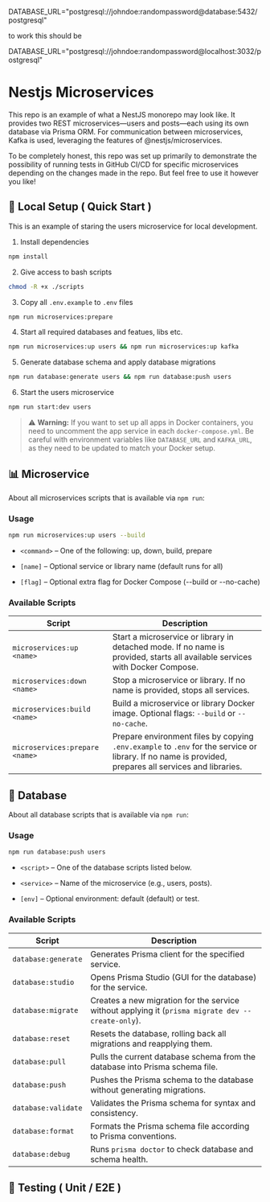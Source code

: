 DATABASE_URL="postgresql://johndoe:randompassword@database:5432/postgresql"

to work this should be

DATABASE_URL="postgresql://johndoe:randompassword@localhost:3032/postgresql"

# Nestjs Microservices

This repo is an example of what a NestJS monorepo may look like. It provides two REST microservices—users and posts—each using its own database via Prisma ORM. For communication between microservices, Kafka is used, leveraging the features of @nestjs/microservices.

To be completely honest, this repo was set up primarily to demonstrate the possibility of running tests in GitHub CI/CD for specific microservices depending on the changes made in the repo. But feel free to use it however you like!

## 🚀 Local Setup ( Quick Start )

This is an example of staring the users microservice for local development.

1. Install dependencies

```bash
npm install
```

2. Give access to bash scripts

```bash
chmod -R +x ./scripts
```

3. Copy all `.env.example` to `.env` files

```bash
npm run microservices:prepare
```

4. Start all required databases and featues, libs etc.

```bash
npm run microservices:up users && npm run microservices:up kafka
```

5. Generate database schema and apply database migrations

```bash
npm run database:generate users && npm run database:push users
```

6. Start the users microservice

```bash
npm run start:dev users
```

> ⚠️ **Warning:** If you want to set up all apps in Docker containers, you need to uncomment the app service in each `docker-compose.yml`. Be careful with environment variables like `DATABASE_URL` and `KAFKA_URL`, as they need to be updated to match your Docker setup.


## 📊 Microservice

About all microservices scripts that is available via `npm run`:

### Usage

```bash
npm run microservices:up users --build
```

* `<command>` – One of the following: up, down, build, prepare

* `[name]` – Optional service or library name (default runs for all)

* `[flag]` – Optional extra flag for Docker Compose (--build or --no-cache)

### Available Scripts

| Script                         | Description                                                                                                                                            |
| ------------------------------ | ------------------------------------------------------------------------------------------------------------------------------------------------------ |
| `microservices:up <name>`      | Start a microservice or library in detached mode. If no name is provided, starts all available services with Docker Compose.                           |
| `microservices:down <name>`    | Stop a microservice or library. If no name is provided, stops all services.                                                                            |
| `microservices:build <name>`   | Build a microservice or library Docker image. Optional flags: `--build` or `--no-cache`.                                                               |
| `microservices:prepare <name>` | Prepare environment files by copying `.env.example` to `.env` for the service or library. If no name is provided, prepares all services and libraries. |


## 📖 Database

About all database scripts that is available via `npm run`:

### Usage

```bash
npm run database:push users
```

- `<script>` – One of the database scripts listed below.

- `<service>` – Name of the microservice (e.g., users, posts).

- `[env]` – Optional environment: default (default) or test.

### Available Scripts

| Script              | Description                                                                                       |
| ------------------- | ------------------------------------------------------------------------------------------------- |
| `database:generate` | Generates Prisma client for the specified service.                                                |
| `database:studio`   | Opens Prisma Studio (GUI for the database) for the service.                                       |
| `database:migrate`  | Creates a new migration for the service without applying it (`prisma migrate dev --create-only`). |
| `database:reset`    | Resets the database, rolling back all migrations and reapplying them.                             |
| `database:pull`     | Pulls the current database schema from the database into Prisma schema file.                      |
| `database:push`     | Pushes the Prisma schema to the database without generating migrations.                           |
| `database:validate` | Validates the Prisma schema for syntax and consistency.                                           |
| `database:format`   | Formats the Prisma schema file according to Prisma conventions.                                   |
| `database:debug`    | Runs `prisma doctor` to check database and schema health.                                         |

## 🧪 Testing ( Unit / E2E )
